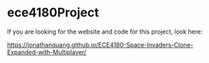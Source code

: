 # ece4180Project

If you are looking for the website and code for this project, look here:

https://jonathanquang.github.io/ECE4180-Space-Invaders-Clone-Expanded-with-Multiplayer/
